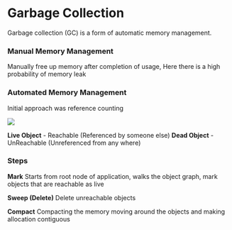 # Garbage Collection

Garbage collection (GC) is a form of automatic memory management.

### Manual Memory Management

Manually free up memory after completion of usage, Here there is a high probability of memory leak

### Automated Memory Management

Initial approach was reference counting

![](/assets/GC-Memory.png)

**Live Object** - Reachable (Referenced by someone else)
**Dead Object** - UnReachable (Unreferenced from any where)

### Steps

**Mark**
Starts from root node of application, walks the object graph, mark objects that are reachable as live

**Sweep (Delete)**
Delete unreachable objects

**Compact**
Compacting the memory moving around the objects and making allocation contiguous
